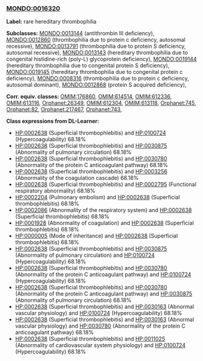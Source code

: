 
### [MONDO:0016320](http://purl.obolibrary.org/obo/MONDO_0016320)
**Label:** rare hereditary thrombophilia

**Subclasses:** [MONDO:0013144](http://purl.obolibrary.org/obo/MONDO_0013144) (antithrombin III deficiency), [MONDO:0012860](http://purl.obolibrary.org/obo/MONDO_0012860) (thrombophilia due to protein c deficiency, autosomal recessive), [MONDO:0013791](http://purl.obolibrary.org/obo/MONDO_0013791) (thrombophilia due to protein S deficiency, autosomal recessive), [MONDO:0013143](http://purl.obolibrary.org/obo/MONDO_0013143) (hereditary thrombophilia due to congenital histidine-rich (poly-L) glycoprotein deficiency), [MONDO:0019144](http://purl.obolibrary.org/obo/MONDO_0019144) (hereditary thrombophilia due to congenital protein S deficiency), [MONDO:0019145](http://purl.obolibrary.org/obo/MONDO_0019145) (hereditary thrombophilia due to congenital protein c deficiency), [MONDO:0008316](http://purl.obolibrary.org/obo/MONDO_0008316) (thrombophilia due to protein c deficiency, autosomal dominant), [MONDO:0012868](http://purl.obolibrary.org/obo/MONDO_0012868) (protein S acquired deficiency), 

**Corr. equiv. classes:** [OMIM:176860](http://purl.obolibrary.org/obo/OMIM_176860), [OMIM:614514](http://purl.obolibrary.org/obo/OMIM_614514), [OMIM:612336](http://purl.obolibrary.org/obo/OMIM_612336), [OMIM:613116](http://purl.obolibrary.org/obo/OMIM_613116), [Orphanet:26349](http://www.orpha.net/ORDO/Orphanet_26349), [OMIM:612304](http://purl.obolibrary.org/obo/OMIM_612304), [OMIM:613118](http://purl.obolibrary.org/obo/OMIM_613118), [Orphanet:745](http://www.orpha.net/ORDO/Orphanet_745), [Orphanet:82](http://www.orpha.net/ORDO/Orphanet_82), [Orphanet:217467](http://www.orpha.net/ORDO/Orphanet_217467), [Orphanet:743](http://www.orpha.net/ORDO/Orphanet_743), 

**Class expressions from DL-Learner:**

- [HP:0002638](http://purl.obolibrary.org/obo/HP_0002638) (Superficial thrombophlebitis) and [HP:0100724](http://purl.obolibrary.org/obo/HP_0100724) (Hypercoagulability) 68.18%
- [HP:0002638](http://purl.obolibrary.org/obo/HP_0002638) (Superficial thrombophlebitis) and [HP:0030875](http://purl.obolibrary.org/obo/HP_0030875) (Abnormality of pulmonary circulation) 68.18%
- [HP:0002638](http://purl.obolibrary.org/obo/HP_0002638) (Superficial thrombophlebitis) and [HP:0030780](http://purl.obolibrary.org/obo/HP_0030780) (Abnormality of the protein C anticoagulant pathway) 68.18%
- [HP:0002638](http://purl.obolibrary.org/obo/HP_0002638) (Superficial thrombophlebitis) and [HP:0003256](http://purl.obolibrary.org/obo/HP_0003256) (Abnormality of the coagulation cascade) 68.18%
- [HP:0002638](http://purl.obolibrary.org/obo/HP_0002638) (Superficial thrombophlebitis) and [HP:0002795](http://purl.obolibrary.org/obo/HP_0002795) (Functional respiratory abnormality) 68.18%
- [HP:0002204](http://purl.obolibrary.org/obo/HP_0002204) (Pulmonary embolism) and [HP:0002638](http://purl.obolibrary.org/obo/HP_0002638) (Superficial thrombophlebitis) 68.18%
- [HP:0002086](http://purl.obolibrary.org/obo/HP_0002086) (Abnormality of the respiratory system) and [HP:0002638](http://purl.obolibrary.org/obo/HP_0002638) (Superficial thrombophlebitis) 68.18%
- [HP:0001928](http://purl.obolibrary.org/obo/HP_0001928) (Abnormality of coagulation) and [HP:0002638](http://purl.obolibrary.org/obo/HP_0002638) (Superficial thrombophlebitis) 68.18%
- [HP:0000005](http://purl.obolibrary.org/obo/HP_0000005) (Mode of inheritance) and [HP:0002638](http://purl.obolibrary.org/obo/HP_0002638) (Superficial thrombophlebitis) 68.18%
- [HP:0002638](http://purl.obolibrary.org/obo/HP_0002638) (Superficial thrombophlebitis) and [HP:0030875](http://purl.obolibrary.org/obo/HP_0030875) (Abnormality of pulmonary circulation) and [HP:0100724](http://purl.obolibrary.org/obo/HP_0100724) (Hypercoagulability) 68.18%
- [HP:0002638](http://purl.obolibrary.org/obo/HP_0002638) (Superficial thrombophlebitis) and [HP:0030780](http://purl.obolibrary.org/obo/HP_0030780) (Abnormality of the protein C anticoagulant pathway) and [HP:0100724](http://purl.obolibrary.org/obo/HP_0100724) (Hypercoagulability) 68.18%
- [HP:0002638](http://purl.obolibrary.org/obo/HP_0002638) (Superficial thrombophlebitis) and [HP:0030780](http://purl.obolibrary.org/obo/HP_0030780) (Abnormality of the protein C anticoagulant pathway) and [HP:0030875](http://purl.obolibrary.org/obo/HP_0030875) (Abnormality of pulmonary circulation) 68.18%
- [HP:0002638](http://purl.obolibrary.org/obo/HP_0002638) (Superficial thrombophlebitis) and [HP:0030163](http://purl.obolibrary.org/obo/HP_0030163) (Abnormal vascular physiology) and [HP:0100724](http://purl.obolibrary.org/obo/HP_0100724) (Hypercoagulability) 68.18%
- [HP:0002638](http://purl.obolibrary.org/obo/HP_0002638) (Superficial thrombophlebitis) and [HP:0030163](http://purl.obolibrary.org/obo/HP_0030163) (Abnormal vascular physiology) and [HP:0030780](http://purl.obolibrary.org/obo/HP_0030780) (Abnormality of the protein C anticoagulant pathway) 68.18%
- [HP:0002638](http://purl.obolibrary.org/obo/HP_0002638) (Superficial thrombophlebitis) and [HP:0011025](http://purl.obolibrary.org/obo/HP_0011025) (Abnormality of cardiovascular system physiology) and [HP:0100724](http://purl.obolibrary.org/obo/HP_0100724) (Hypercoagulability) 68.18%


